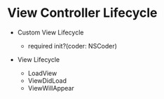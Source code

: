 # View Controller Lifecycle


   - Custom View Lifecycle
      - required init?(coder: NSCoder)
      
   - View Lifecycle
      - LoadView
      - ViewDidLoad
      - ViewWillAppear
